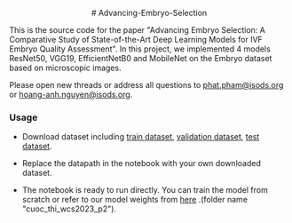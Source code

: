 <p align="center">
# Advancing-Embryo-Selection
</p>

This is the source code for the paper "Advancing Embryo Selection: A Comparative Study of State-of-the-Art Deep Learning Models for IVF Embryo Quality Assessment".
In this project, we implemented 4 models ResNet50, VGG19, EfficientNetB0 and MobileNet on the Embryo dataset based on microscopic images. 

Please open new threads or address all questions to phat.pham@isods.org or hoang-anh.nguyen@isods.org. 

### Usage
* Download dataset including [train dataset](https://drive.google.com/drive/folders/1PjbqQfP5SAfL5hvRxGJFfd1Lx7BqKIkP?usp=sharing), [validation dataset](https://drive.google.com/drive/folders/1WitdlpCLiU5d_EI8pYYPiUAut5zOgQZr?usp=sharing), [test dataset](https://drive.google.com/drive/folders/1Kzgktxv18shSKyhMoQKzD7RzOjmmMHg7?usp=sharing).  

* Replace the datapath in the notebook with your own downloaded dataset.

* The notebook is ready to run directly. You can train the model from scratch or refer to our model weights from [here]( https://drive.google.com/drive/folders/16zJAxbMP60m8rXofWHwSpgK9qd-s_8qL?usp=sharing) .(folder name "cuoc_thi_wcs2023_p2").

